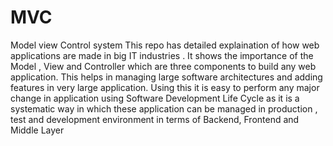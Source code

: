 # MVC
Model view Control system 
This repo has detailed explaination of how web applications are made in big IT industries .
It shows the importance of the Model , View and Controller which are three components to build any web application.
This helps in managing large software architectures and adding features in very large application.
Using this it is easy to perform any major change in application using Software Development Life Cycle as it is a systematic way in which these application
can be managed in production , test and development environment in terms of Backend, Frontend and Middle Layer 
